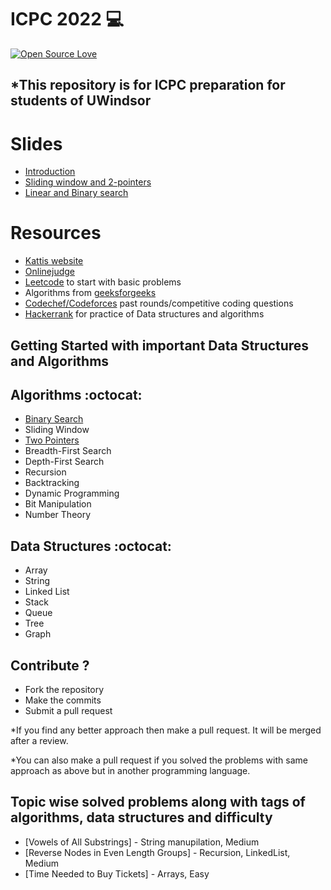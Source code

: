 # ICPC 2022 💻
[![Open Source Love](https://badges.frapsoft.com/os/v2/open-source.svg?v=102)](https://github.com/jb1998/ICPC-2022)  &nbsp;&nbsp;

## *This repository is for ICPC preparation for students of UWindsor

# Slides
* [Introduction](https://docs.google.com/presentation/d/1Qe_10ofabc_5B47Y7hIBlyaHKY40-jWnOYXuGhI9RcM/edit?usp=sharing)
* [Sliding window and 2-pointers](https://docs.google.com/presentation/d/1hYSKvdlPDJvxOU266OhzEUOI0czBEOmE2P6Gi0jrc3I/edit?usp=sharing)
* [Linear and Binary search](https://docs.google.com/presentation/d/14hnZlcCv8CQtKDRjRq8oYm_blX2daJ6kDVRH3J5-vhw/edit?usp=sharing)

# Resources
* [Kattis website](https://open.kattis.com/problems)
* [Onlinejudge](https://onlinejudge.org/index.php?option=com_onlinejudge&Itemid=13)
* [Leetcode](https://leetcode.com) to start with basic problems
* Algorithms from [geeksforgeeks](https://www.geeksforgeeks.org)
* [Codechef/Codeforces](https://codeforces.com) past rounds/competitive coding questions
* [Hackerrank](https://www.hackerrank.com) for practice of Data structures and algorithms

## Getting Started with important Data Structures and Algorithms

##  Algorithms :octocat:
* [Binary Search](https://github.com/jb1998/ICPC-2022/blob/main/binarySearch)
* Sliding Window
* [Two Pointers](https://github.com/jb1998/ICPC-2022/blob/main/Two-pointer)
* Breadth-First Search
* Depth-First Search
* Recursion 
* Backtracking
* Dynamic Programming
* Bit Manipulation
* Number Theory

## Data Structures :octocat:
* Array
* String
* Linked List
* Stack
* Queue
* Tree
* Graph



## Contribute ?
* Fork the repository
* Make the commits
* Submit a pull request

*If you find any better approach then make a pull request. It will be merged after a review.

*You can also make a pull request if you solved the problems with same approach as above but in another programming language.


## Topic wise solved problems along with tags of algorithms, data structures and difficulty

* [Vowels of All Substrings] - String manupilation, Medium
* [Reverse Nodes in Even Length Groups] - Recursion, LinkedList, Medium
* [Time Needed to Buy Tickets] - Arrays, Easy

